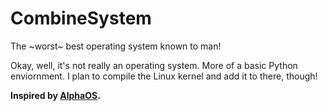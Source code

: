 # CombineSystem
The ~worst~ best operating system known to man!

Okay, well, it's not really an operating system. More of a basic Python enviornment. I plan to compile the Linux kernel and add it to there, though!

**Inspired by [AlphaOS](https://github.com/AlphaGameDeveloper/AlphaOS).**
